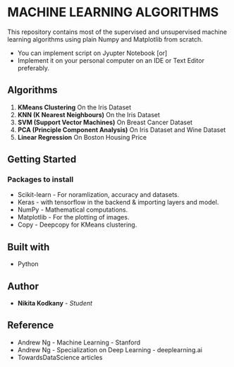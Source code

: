 # MACHINE LEARNING ALGORITHMS
This repository contains most of the supervised and unsupervised machine learning algorithms using plain Numpy and Matplotlib from scratch.

  - You can implement script on Jyupter Notebook [or]
  - Implement it on your personal computer on an IDE or Text Editor preferably.
  
  ## Algorithms
  1. **KMeans Clustering**
  On the Iris Dataset
  2. **KNN (K Nearest Neighbours)**
   On the Iris Dataset
  3. **SVM (Support Vector Machines)**
  On Breast Cancer Dataset
  4. **PCA (Principle Component Analysis)**
  On Iris Dataset and Wine Dataset
  5. **Linear Regression**
  On Boston Housing Price
 
## Getting Started

### Packages to install 
* Scikit-learn - For noramlization, accuracy  and datasets.
* Keras - with tensorflow in the backend & importing layers and model.
* NumPy - Mathematical computations.
* Matplotlib - For the plotting of images.
* Copy - Deepcopy for KMeans clustering.

## Built with
* Python
## Author
* **Nikita Kodkany** - *Student*

## Reference
* Andrew Ng - Machine Learning - Stanford 
* Andrew Ng - Specialization on Deep Learning - deeplearning.ai 
* TowardsDataScience articles


